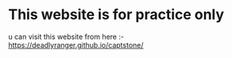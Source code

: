 # This website is for practice only 

  u can visit this website from here :-  https://deadlyranger.github.io/captstone/
